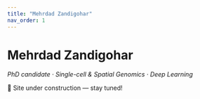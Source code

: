```yaml
---
title: "Mehrdad Zandigohar"
nav_order: 1
---
```


# Mehrdad Zandigohar

*PhD candidate · Single-cell & Spatial Genomics · Deep Learning*

🚧 Site under construction — stay tuned!
